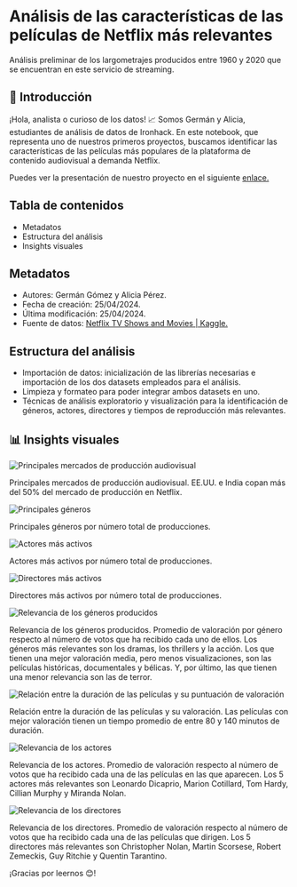# Análisis de las características de las películas de Netflix más relevantes

Análisis preliminar de los largometrajes producidos entre 1960 y 2020 que se encuentran en este servicio de streaming.

## 👋 Introducción

¡Hola, analista o curioso de los datos! 📈 Somos Germán y Alicia, estudiantes de análisis de datos de Ironhack. En este notebook, que representa uno de nuestros primeros proyectos, buscamos identificar las características de las películas más populares de la plataforma de contenido audiovisual a demanda Netflix.

Puedes ver la presentación de nuestro proyecto en el siguiente <a href="https://docs.google.com/presentation/d/1WX-RsSYI5R3UwbxyNprzxAgdTX-QlEnG5elb00gE7fk/edit?usp=sharing">enlace.</a>

## Tabla de contenidos

- Metadatos
- Estructura del análisis
- Insights visuales

## Metadatos

- Autores: Germán Gómez y Alicia Pérez.
- Fecha de creación: 25/04/2024.
- Última modificación: 25/04/2024.
- Fuente de datos: <a href= "https://www.kaggle.com/datasets/victorsoeiro/netflix-tv-shows-and-movies?select=titles.csv">Netflix TV Shows and Movies | Kaggle.</a>

## Estructura del análisis

- Importación de datos: inicialización de las librerías necesarias e importación de los dos datasets empleados para el análisis.
- Limpieza y formateo para poder integrar ambos datasets en uno.
- Técnicas de análisis exploratorio y visualización para la identificación de géneros, actores, directores y tiempos de reproducción más relevantes.

## 📊 Insights visuales

![Principales mercados de producción audiovisual](https://drive.google.com/uc?export=view&id=1_1osyXjhxGmBA_iFNMkq19lB5TaE3xQY)

Principales mercados de producción audiovisual. EE.UU. e India copan más del 50% del mercado de producción en Netflix.

![Principales géneros](https://drive.google.com/uc?export=view&id=1IrAFxjd2v_f3VJxb0f5OEPWts5z55EOf)

Principales géneros por número total de producciones.

![Actores más activos](https://drive.google.com/uc?export=view&id=1uIO0_sObZmg7nrvzyKbZh7qI5n1Sl8A6)

Actores más activos por número total de producciones.

![Directores más activos](https://drive.google.com/uc?export=view&id=1HE-6JmPSt0T7A4eosGCCi-Q5M5gjdZEJ)

Directores más activos por número total de producciones.

![Relevancia de los géneros producidos](https://drive.google.com/uc?export=view&id=1ZEu3sdEY1arV312lHrKrtrLwQj_qpLGY)

Relevancia de los géneros producidos. Promedio de valoración por género respecto al número de votos que ha recibido cada uno de ellos. Los géneros más relevantes son los dramas, los thrillers y la acción. Los que tienen una mejor valoración media, pero menos visualizaciones, son las películas históricas, documentales y bélicas. Y, por último, las que tienen una menor relevancia son las de terror.

![Relación entre la duración de las películas y su puntuación de valoración](https://drive.google.com/uc?export=view&id=1t0MbGeWKD7RFOcndhRlKHLjpWgzxrTPE)

Relación entre la duración de las películas y su valoración. Las películas con mejor valoración tienen un tiempo promedio de entre 80 y 140 minutos de duración.

![Relevancia de los actores](https://drive.google.com/uc?export=view&id=1ihpLmK3IA0x7owHaz2NhNrlEUjWl0b-l)

Relevancia de los actores. Promedio de valoración respecto al número de votos que ha recibido cada una de las películas en las que aparecen. Los 5 actores más relevantes son Leonardo Dicaprio, Marion Cotillard, Tom Hardy, Cillian Murphy y Miranda Nolan.

![Relevancia de los directores](https://drive.google.com/uc?export=view&id=1OHCc3cxjTdT3Z-eGkZdCJWZOslEy8xsx)

Relevancia de los directores. Promedio de valoración respecto al número de votos que ha recibido cada una de las películas que dirigen. Los 5 directores más relevantes son Christopher Nolan, Martin Scorsese, Robert Zemeckis, Guy Ritchie y  Quentin Tarantino.

¡Gracias por leernos 😊!